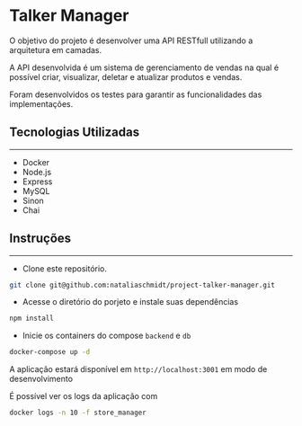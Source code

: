 # Talker Manager

O objetivo do projeto é desenvolver uma API RESTfull utilizando a arquitetura em camadas.

A API desenvolvida é um sistema de gerenciamento de vendas na qual é possível criar, visualizar, deletar e atualizar produtos e vendas.

Foram desenvolvidos os testes para garantir as funcionalidades das implementações.

## Tecnologias Utilizadas
<hr>

- Docker
- Node.js
- Express
- MySQL
- Sinon
- Chai

## Instruções
<hr>

- Clone este repositório.

```bash
git clone git@github.com:nataliaschmidt/project-talker-manager.git
```
- Acesse o diretório do porjeto e instale suas dependências
```bash
npm install
```

- Inicie os containers do compose `backend` e `db`
```bash
docker-compose up -d
```

A aplicação estará disponível em `http://localhost:3001` em modo de desenvolvimento

É possível ver os logs da aplicação com 
```bash
docker logs -n 10 -f store_manager
```